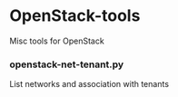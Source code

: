 # OpenStack-tools
Misc tools for OpenStack

### openstack-net-tenant.py
List networks and association with tenants
